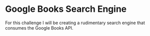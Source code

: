 # Google Books Search Engine

For this challenge I will be creating a rudimentary search engine that consumes the Google Books API. 
